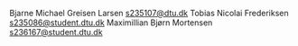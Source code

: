 Bjarne Michael Greisen Larsen <s235107@dtu.dk>
Tobias Nicolai Frederiksen <s235086@student.dtu.dk>
Maximillian Bjørn Mortensen <s236167@student.dtu.dk>